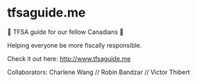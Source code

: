 # tfsaguide.me
🍁  TFSA guide for our fellow Canadians 🍁

Helping everyone be more fiscally responsible. 

Check it out here:
http://www.tfsaguide.me

Collaborators: Charlene Wang // Robin Bandzar // Victor Thibert

